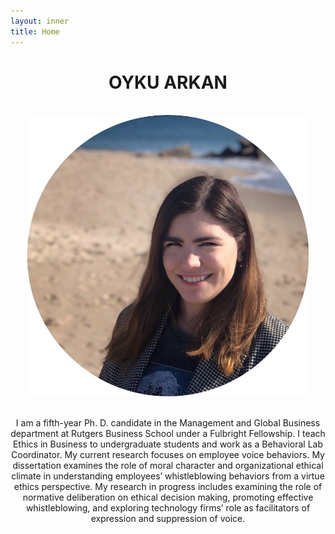 ```yaml
---
layout: inner
title: Home
---
```

# <center> OYKU ARKAN

<p align="center">
	<br />
  <img style="height:450px;width:450px" src="/assets/pics/profile3.jpg">
</p>
<!-- <p align="center">
	<br />
  <img style="height:300px;width:478px" src="/assets/pics/profile_whole.jpg">
</p> -->

<p align="center">
	<br />
	I am a fifth-year Ph. D. candidate in the Management and Global Business department at Rutgers Business School under a Fulbright Fellowship. I teach Ethics in Business to undergraduate students and work as a Behavioral Lab Coordinator. My current research focuses on employee voice behaviors. My dissertation examines the role of moral character and organizational ethical climate in understanding employees’ whistleblowing behaviors from a virtue ethics perspective. My research in progress includes examining the role of normative deliberation on ethical decision making, promoting effective whistleblowing, and exploring technology firms’ role as facilitators of expression and suppression of voice.
</p>